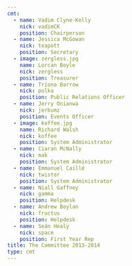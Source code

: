 ```yaml
---
cmt:
  - name: Vadim Clyne-Kelly
    nick: vadimCK
    position: Chairperson
  - name: Jessica McGowan
    nick: teapott
    position: Secretary
  - image: zergless.jpg
    name: Lorcan Boyle
    nick: zergless
    position: Treasurer
  - name: Tríona Barrow
    nick: polka
    position: Public Relations Officer
  - name: Jerry Onianwa
    nick: jerbumz
    position: Events Officer
  - image: koffee.jpg
    name: Richard Walsh
    nick: koffee
    position: System Administrator
  - name: Ciaran McNally
    nick: mak
    position: System Administrator
  - name: Emmanuel Caillé
    nick: twister
    position: System Administrator
  - name: Niall Gaffney
    nick: gamma
    position: Helpdesk
  - name: Andrew Boylan
    nick: fructus
    position: Helpdesk
  - name: Seán Healy
    nick: space
    position: First Year Rep
title: The Committee 2013-2014
type: cmt
---
```

